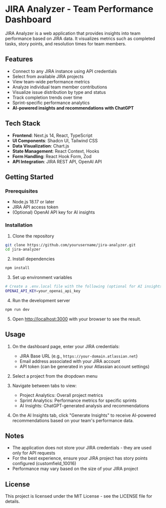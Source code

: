 # JIRA Analyzer - Team Performance Dashboard

JIRA Analyzer is a web application that provides insights into team performance based on JIRA data. It visualizes metrics such as completed tasks, story points, and resolution times for team members.

## Features

- Connect to any JIRA instance using API credentials
- Select from available JIRA projects
- View team-wide performance metrics
- Analyze individual team member contributions
- Visualize issue distribution by type and status
- Track completion trends over time
- Sprint-specific performance analytics
- **AI-powered insights and recommendations with ChatGPT**

## Tech Stack

- **Frontend**: Next.js 14, React, TypeScript
- **UI Components**: Shadcn UI, Tailwind CSS
- **Data Visualization**: Chart.js
- **State Management**: React Context, Hooks
- **Form Handling**: React Hook Form, Zod
- **API Integration**: JIRA REST API, OpenAI API

## Getting Started

### Prerequisites

- Node.js 18.17 or later
- JIRA API access token
- (Optional) OpenAI API key for AI insights

### Installation

1. Clone the repository
```bash
git clone https://github.com/yourusername/jira-analyzer.git
cd jira-analyzer
```

2. Install dependencies
```bash
npm install
```

3. Set up environment variables
```bash
# Create a .env.local file with the following (optional for AI insights)
OPENAI_API_KEY=your_openai_api_key
```

4. Run the development server
```bash
npm run dev
```

5. Open [http://localhost:3000](http://localhost:3000) with your browser to see the result.

## Usage

1. On the dashboard page, enter your JIRA credentials:
   - JIRA Base URL (e.g., `https://your-domain.atlassian.net`)
   - Email address associated with your JIRA account
   - API token (can be generated in your Atlassian account settings)

2. Select a project from the dropdown menu

3. Navigate between tabs to view:
   - Project Analytics: Overall project metrics
   - Sprint Analytics: Performance metrics for specific sprints
   - AI Insights: ChatGPT-generated analysis and recommendations

4. On the AI Insights tab, click "Generate Insights" to receive AI-powered recommendations based on your team's performance data.

## Notes

- The application does not store your JIRA credentials - they are used only for API requests
- For the best experience, ensure your JIRA project has story points configured (customfield_10016)
- Performance may vary based on the size of your JIRA project

## License

This project is licensed under the MIT License - see the LICENSE file for details.
